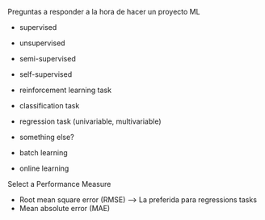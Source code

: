 Preguntas a responder a la hora de hacer un proyecto ML

* supervised
* unsupervised 
* semi-supervised
* self-supervised
* reinforcement learning task

* classification task
* regression task (univariable, multivariable)
* something else?

* batch learning 
* online learning 


Select a Performance Measure
* Root mean square error (RMSE) --> La preferida para regressions tasks
* Mean absolute error (MAE)
